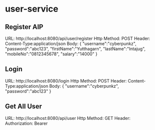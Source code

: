 # user-service

## Register AIP
URL: http://localhost:8080/api/user/register
Http Method: POST
Header: Content-Type:application/json
Body: {
	"username":"cyberpunkz",
	"password":"abc123",
	"firstName":"Yutthagarn",
	"lastName":"Intajug",
	"mobileNo":"0812345678",
	"salary":"14000"
}

## Login
URL: http://localhost:8080/login
Http Method: POST
Header: Content-Type:application/json
Body: {
	"username":"cyberpunkz",
	"password":"abc123"
}

## Get All User
URL: http://localhost:8080/api/user
Http Method: GET
Header: Authorization: Bearer <Token>
